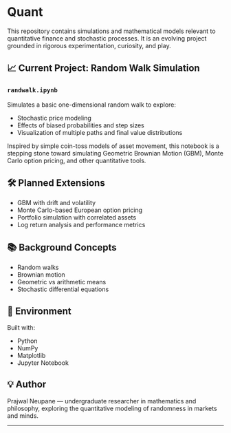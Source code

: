 # Quant

This repository contains simulations and mathematical models relevant to quantitative finance and stochastic processes. It is an evolving project grounded in rigorous experimentation, curiosity, and play.

## 📈 Current Project: Random Walk Simulation

### `randwalk.ipynb`
Simulates a basic one-dimensional random walk to explore:
- Stochastic price modeling
- Effects of biased probabilities and step sizes
- Visualization of multiple paths and final value distributions

Inspired by simple coin-toss models of asset movement, this notebook is a stepping stone toward simulating Geometric Brownian Motion (GBM), Monte Carlo option pricing, and other quantitative tools.

## 🛠 Planned Extensions
- GBM with drift and volatility
- Monte Carlo-based European option pricing
- Portfolio simulation with correlated assets
- Log return analysis and performance metrics

## 📚 Background Concepts
- Random walks
- Brownian motion
- Geometric vs arithmetic means
- Stochastic differential equations

## 🧪 Environment
Built with:
- Python
- NumPy
- Matplotlib
- Jupyter Notebook

## 💡 Author
Prajwal Neupane — undergraduate researcher in mathematics and philosophy, exploring the quantitative modeling of randomness in markets and minds.

---

